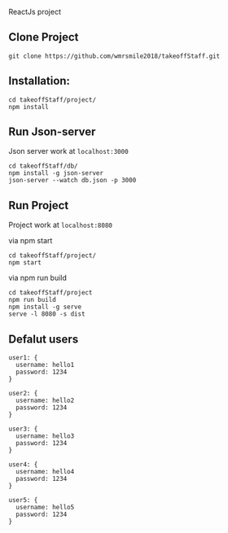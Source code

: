 ReactJs project

## Clone Project

```
git clone https://github.com/wmrsmile2018/takeoffStaff.git
```

## Installation:

```
cd takeoffStaff/project/
npm install
```

## Run Json-server

Json server work at ```localhost:3000```

```
cd takeoffStaff/db/
npm install -g json-server
json-server --watch db.json -p 3000
```

## Run Project

Project work at ```localhost:8080```

via npm start
```
cd takeoffStaff/project/
npm start
```

via npm run build
```
cd takeoffStaff/project
npm run build
npm install -g serve
serve -l 8080 -s dist
```

## Defalut users
```
user1: {
  username: hello1
  password: 1234
}

user2: {
  username: hello2
  password: 1234
}

user3: {
  username: hello3
  password: 1234
}

user4: {
  username: hello4
  password: 1234
}

user5: {
  username: hello5
  password: 1234
}
```
